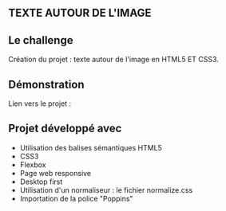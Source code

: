 ## TEXTE AUTOUR DE L'IMAGE

## Le challenge

Création du projet : texte autour de l'image en HTML5 ET CSS3.

## Démonstration

Lien vers le projet :

## Projet développé avec

- Utilisation des balises sémantiques HTML5
- CSS3
- Flexbox
- Page web responsive
- Desktop first
- Utilisation d'un normaliseur : le fichier normalize.css
- Importation de la police "Poppins"
